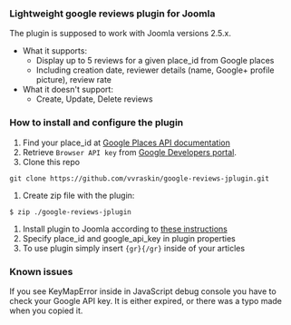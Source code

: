 ### Lightweight google reviews plugin for Joomla
The plugin is supposed to work with Joomla versions 2.5.x.
- What it supports:
  * Display up to 5 reviews for a given place_id from Google places
  * Including creation date, reviewer details (name, Google+ profile picture), review rate
- What it doesn't support:
  * Create, Update, Delete reviews

### How to install and configure the plugin
1. Find your place_id at [Google Places API documentation](https://developers.google.com/places/place-id#find-id)
1. Retrieve `Browser API key` from [Google Developers portal](https://console.developers.google.com).
1. Clone this repo

  ```
  git clone https://github.com/vvraskin/google-reviews-jplugin.git
  ```
1. Create zip file with the plugin:
  ```
  $ zip ./google-reviews-jplugin
  ```
1. Install plugin to Joomla according to [these instructions](https://docs.joomla.org/Installing_an_extension)
1. Specify place_id and google_api_key in plugin properties
1. To use plugin simply insert `{gr}{/gr}` inside of your articles

### Known issues
If you see KeyMapError inside in JavaScript debug console you have to check your Google API key. It is either expired, or there was a typo made when you copied it.
